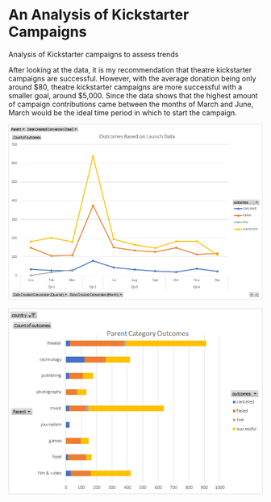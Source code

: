 # An Analysis of Kickstarter Campaigns
Analysis of Kickstarter campaigns to assess trends

After looking at the data, it is my recommendation  that theatre kickstarter campaigns are successful. However, with the average donation being only around $80, theatre kickstarter campaigns are more successful with a smaller goal, around $5,000. Since the data shows that the highest amount of campaign contributions came between the months of March and June, March would be the ideal time period in which to start the campaign.  

![Outcomes Based on Launch Data](/Outcomes.png)

![Parent Category Outcomes](/Parent.png)
